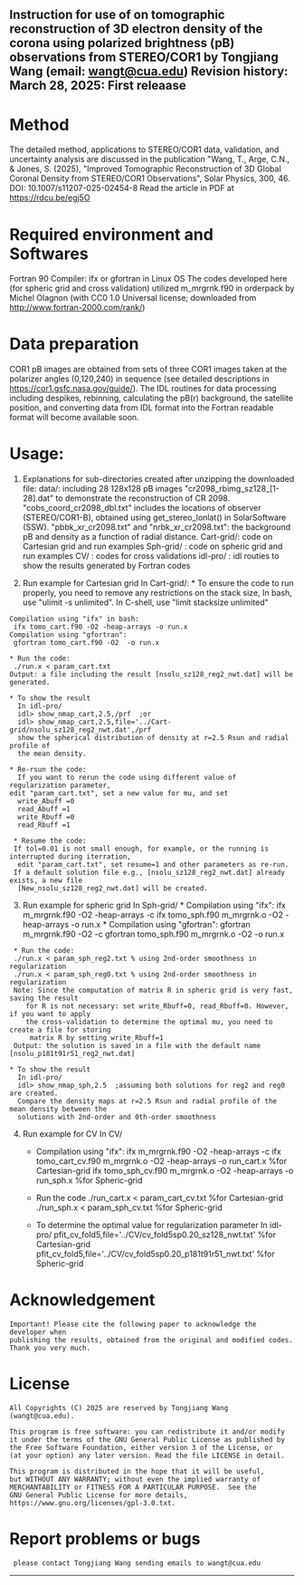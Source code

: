 Instruction for use of <Ne3dTomo> on tomographic reconstruction of 
 3D electron density of the corona using polarized brightness (pB) observations 
 from STEREO/COR1
 by Tongjiang Wang (email: wangt@cua.edu)
Revision history:
  March 28, 2025: First releaase
--------------------------------------------------------------------------------
 # Method
 The detailed method, applications to STEREO/COR1 data, validation, and uncertainty 
 analysis are discussed in the publication "Wang, T., Arge, C.N., & Jones, S. (2025), 
 "Improved Tomographic Reconstruction of 3D Global Coronal Density from STEREO/COR1 
 Observations", Solar Physics, 300, 46.  DOI: 10.1007/s11207-025-02454-8 
 Read the article in PDF at https://rdcu.be/egj5O

 # Required environment and Softwares
  Fortran 90 Compiler: ifx or gfortran in Linux OS
  The codes developed here (for spheric grid and cross validation) utilized m_mrgrnk.f90 
  in orderpack by Michel Olagnon (with CC0 1.0 Universal license; downloaded
  from http://www.fortran-2000.com/rank/)

 # Data preparation
   COR1 pB images are obtained from sets of three COR1 images taken at the polarizer angles
  (0,120,240) in sequence (see detailed descriptions in https://cor1.gsfc.nasa.gov/guide/).
   The IDL routines for data processing including despikes, rebinning, calculating the pB(r)
   background, the satellite position, and converting data from IDL format into the Fortran 
   readable format will become available soon.

 # Usage:
   1. Explanations for sub-directories created after unzipping the downloaded file:
    data/: including 28 128x128 pB images "cr2098_rbimg_sz128_[1-28].dat" to demonstrate the
           reconstruction of CR 2098. "cobs_coord_cr2098_dbl.txt" includes the locations of 
           observer (STEREO/COR1-B), obtained using get_stereo_lonlat() in SolarSoftware (SSW).
           "pbbk_xr_cr2098.txt" and "nrbk_xr_cr2098.txt": the background pB and density as a
           function of radial distance.
    Cart-grid/: code on Cartesian grid and run examples
    Sph-grid/ : code on spheric grid and run examples
    CV/       : codes for cross validations
    idl-pro/  : idl routies to show the results generated by Fortran codes

  2. Run example for Cartesian grid
    In Cart-grid/:
    * To ensure the code to run properly, you need to remove any restrictions on the stack size,
    In bash, use "ulimit -s unlimited". In C-shell, use "limit stacksize unlimited"

    Compilation using "ifx" in bash:
     ifx tomo_cart.f90 -O2 -heap-arrays -o run.x
    Compilation using "gfortran":
     gfortran tomo_cart.f90 -O2  -o run.x

    * Run the code:
     ./run.x < param_cart.txt
    Output: a file including the result [nsolu_sz128_reg2_nwt.dat] will be generated.

    * To show the result
      In idl-pro/
      idl> show_nmap_cart,2.5,/prf  ;or
      idl> show_nmap_cart,2.5,file='../Cart-grid/nsolu_sz128_reg2_nwt.dat',/prf
      show the spherical distribution of density at r=2.5 Rsun and radial profile of 
      the mean density.

    * Re-rsun the code:
      If you want to rerun the code using different value of regularization parameter,
    edit "param_cart.txt", set a new value for mu, and set  
      write_Abuff =0
      read_Abuff =1
      write_Rbuff =0
      read_Rbuff =1
      
     * Resume the code:
     If tol=0.01 is not small enough, for example, or the running is interrupted during iterration,
      edit "param_cart.txt", set resume=1 and other parameters as re-run.
     If a default solution file e.g., [nsolu_sz128_reg2_nwt.dat] already exists, a new file 
      [New_nsolu_sz128_reg2_nwt.dat] will be created.

   3. Run example for spheric grid
     In Sph-grid/
     * Compilation using "ifx":
      ifx m_mrgrnk.f90 -O2 -heap-arrays -c
      ifx tomo_sph.f90 m_mrgrnk.o -O2 -heap-arrays -o run.x
     * Compilation using "gfortran":
      gfortran m_mrgrnk.f90 -O2  -c
      gfortran tomo_sph.f90 m_mrgrnk.o -O2  -o run.x

     * Run the code:
     ./run.x < param_sph_reg2.txt % using 2nd-order smoothness in regularization
     ./run.x < param_sph_reg0.txt % using 2nd-order smoothness in regularization
     Note: Since the computation of matrix R in spheric grid is very fast, saving the result
        for R is not necessary: set write_Rbuff=0, read_Rbuff=0. However, if you want to apply
        the cross-validation to determine the optimal mu, you need to create a file for storing
         matrix R by setting write_Rbuff=1
     Output: the solution is saved in a file with the default name [nsolu_p181t91r51_reg2_nwt.dat]

    * To show the result
      In idl-pro/
      idl> show_nmap_sph,2.5  ;assuming both solutions for reg2 and reg0 are created.
      Compare the density maps at r=2.5 Rsun and radial profile of the mean density between the 
      solutions with 2nd-order and 0th-order smoothness

   4. Run example for CV
     In CV/
      * Compilation using "ifx":
     ifx m_mrgrnk.f90 -O2 -heap-arrays -c
     ifx tomo_cart_cv.f90 m_mrgrnk.o -O2 -heap-arrays -o run_cart.x  %for Cartesian-grid
     ifx tomo_sph_cv.f90 m_mrgrnk.o -O2 -heap-arrays -o run_sph.x    %for Spheric-grid
      
      * Run the code
      ./run_cart.x < param_cart_cv.txt %for Cartesian-grid
      ./run_sph.x < param_sph_cv.txt   %for Spheric-grid

      * To determine the optimal value for regularization parameter 
      In idl-pro/
      pfit_cv_fold5,file='../CV/cv_fold5sp0.20_sz128_nwt.txt' %for Cartesian-grid
      pfit_cv_fold5,file='../CV/cv_fold5sp0.20_p181t91r51_nwt.txt' %for Spheric-grid


   # Acknowledgement
    Important! Please cite the following paper to acknowledge the developer when  
    publishing the results, obtained from the original and modified codes. 
    Thank you very much. 


   # License
    All Copyrights (C) 2025 are reserved by Tongjiang Wang (wangt@cua.edu).

    This program is free software: you can redistribute it and/or modify
    it under the terms of the GNU General Public License as published by
    the Free Software Foundation, either version 3 of the License, or
    (at your option) any later version. Read the file LICENSE in detail. 

    This program is distributed in the hope that it will be useful,
    but WITHOUT ANY WARRANTY; without even the implied warranty of
    MERCHANTABILITY or FITNESS FOR A PARTICULAR PURPOSE.  See the
    GNU General Public License for more details, 
    https://www.gnu.org/licenses/gpl-3.0.txt.

   
   # Report problems or bugs
     please contact Tongjiang Wang sending emails to wangt@cua.edu 
--------------------------------------------------------------------------------------------
